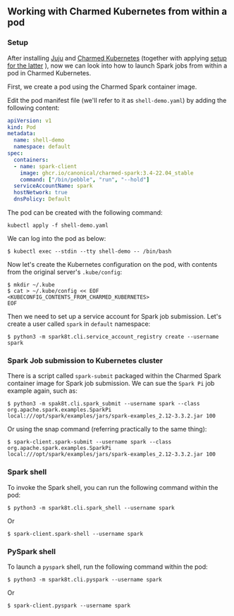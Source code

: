 ## Working with Charmed Kubernetes from within a pod

### Setup

After installing [Juju](https://juju.is/docs/olm/install-juju) and [Charmed Kubernetes](https://ubuntu.com/kubernetes/docs/install-manual) (together with applying [setup for the latter](https://ubuntu.com/kubernetes/docs/operations) ), now we can look into how to launch Spark jobs from within a pod in Charmed Kubernetes.

First, we create a pod using the Charmed Spark container image.

Edit the pod manifest file (we'll refer to it as `shell-demo.yaml`) by adding the following content:

```yaml
apiVersion: v1
kind: Pod
metadata:
  name: shell-demo
  namespace: default
spec:
  containers:
  - name: spark-client
    image: ghcr.io/canonical/charmed-spark:3.4-22.04_stable
    command: ["/bin/pebble", "run", "--hold"]
  serviceAccountName: spark
  hostNetwork: true
  dnsPolicy: Default
```

The pod can be created with the following command:

```shell
kubectl apply -f shell-demo.yaml
```

We can log into the pod as below:

```shell
$ kubectl exec --stdin --tty shell-demo -- /bin/bash 
```

Now let's create the Kubernetes configuration on the pod, with contents from the original server's `.kube/config`:

```shell
$ mkdir ~/.kube
$ cat > ~/.kube/config << EOF
<KUBECONFIG_CONTENTS_FROM_CHARMED_KUBERNETES>
EOF
```

Then we need to set up a service account for Spark job submission. Let's create a user called `spark` in `default` namespace:

```shell
$ python3 -m spark8t.cli.service_account_registry create --username spark
```

### Spark Job submission to Kubernetes cluster

There is a script called ```spark-submit``` packaged within the Charmed Spark container image for Spark job submission. We can sue the ```Spark Pi``` job example again, such as:

```shell
$ python3 -m spak8t.cli.spark_submit --username spark --class org.apache.spark.examples.SparkPi local:///opt/spark/examples/jars/spark-examples_2.12-3.3.2.jar 100
```
Or using the snap command (referring practically to the same thing):

```shell
$ spark-client.spark-submit --username spark --class org.apache.spark.examples.SparkPi local:///opt/spark/examples/jars/spark-examples_2.12-3.3.2.jar 100
```

### Spark shell

To invoke the Spark shell, you can run the following command within the pod:

```shell
$ python3 -m spark8t.cli.spark_shell --username spark
```

Or

```shell
$ spark-client.spark-shell --username spark
```

### PySpark shell

To launch a `pyspark` shell, run the following command within the pod:

```shell
$ python3 -m spark8t.cli.pyspark --username spark
```

Or

```shell
$ spark-client.pyspark --username spark
```
